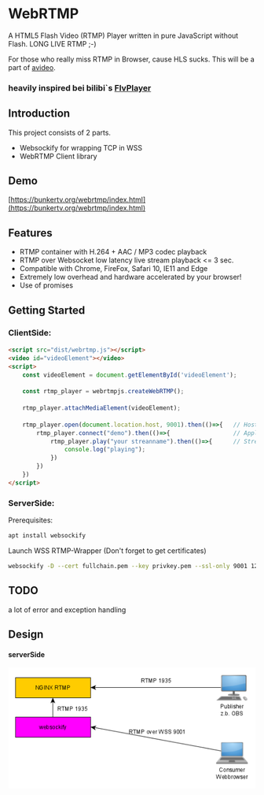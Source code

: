 WebRTMP
======
A HTML5 Flash Video (RTMP) Player written in pure JavaScript without Flash. LONG LIVE RTMP ;-)

For those who really miss RTMP in Browser, cause HLS sucks. This will be a part of [avideo](https://github.com/aeinstein/avideo).
 
### heavily inspired bei bilibi`s [FlvPlayer](https://github.com/bilibili/flv.js)

## Introduction
This project consists of 2 parts. 
- Websockify for wrapping TCP in WSS
- WebRTMP Client library

## Demo
[https://bunkertv.org/webrtmp/index.html](https://bunkertv.org/webrtmp/index.html)

## Features
- RTMP container with H.264 + AAC / MP3 codec playback
- RTMP over Websocket low latency live stream playback <= 3 sec.
- Compatible with Chrome, FireFox, Safari 10, IE11 and Edge
- Extremely low overhead and hardware accelerated by your browser!
- Use of promises


## Getting Started
### ClientSide:
```html
<script src="dist/webrtmp.js"></script>
<video id="videoElement"></video>
<script>
    const videoElement = document.getElementById('videoElement');
    
    const rtmp_player = webrtmpjs.createWebRTMP();
    
    rtmp_player.attachMediaElement(videoElement);

    rtmp_player.open(document.location.host, 9001).then(()=>{   // Host, Port of WebRTMP Proxy
        rtmp_player.connect("demo").then(()=>{                  // Application name  
            rtmp_player.play("your streanname").then(()=>{      // Stream name
                console.log("playing");
            })
        })
    })
</script>
```



### ServerSide:
Prerequisites:
```bash
apt install websockify
```
Launch WSS RTMP-Wrapper
(Don't forget to get certificates)
```bash
websockify -D --cert fullchain.pem --key privkey.pem --ssl-only 9001 127.0.0.1:1935
```

## TODO
a lot of error and exception handling

## Design
#### serverSide
![arch](docs/webrtmp_diagram.png)

